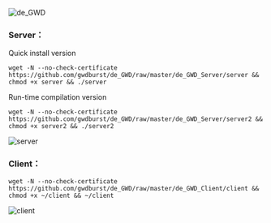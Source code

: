 ![de_GWD](https://i.loli.net/2019/06/05/5cf78011df0b260138.png)


### Server：
Quick install version
```
wget -N --no-check-certificate https://github.com/gwdburst/de_GWD/raw/master/de_GWD_Server/server && chmod +x server && ./server
```

Run-time compilation version
```
wget -N --no-check-certificate https://github.com/gwdburst/de_GWD/raw/master/de_GWD_Server/server2 && chmod +x server2 && ./server2
```

![server](https://i.loli.net/2019/06/06/5cf80b7f5406d24591.png)

### Client：
```
wget -N --no-check-certificate https://github.com/gwdburst/de_GWD/raw/master/de_GWD_Client/client && chmod +x ~/client && ~/client
```
![client](https://i.loli.net/2019/06/06/5cf80b8da7ed137743.png)


